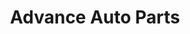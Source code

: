 ---
title: "Advance Auto Parts"
url: /rochester/advance-auto-parts-south-broadway-avenue/
shop: car parts
---